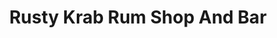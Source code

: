 ---
title: "Rusty Krab Rum Shop And Bar"
url: /kings-lynn/rusty-krab-rum-shop-and-bar/
shop: alcohol
---